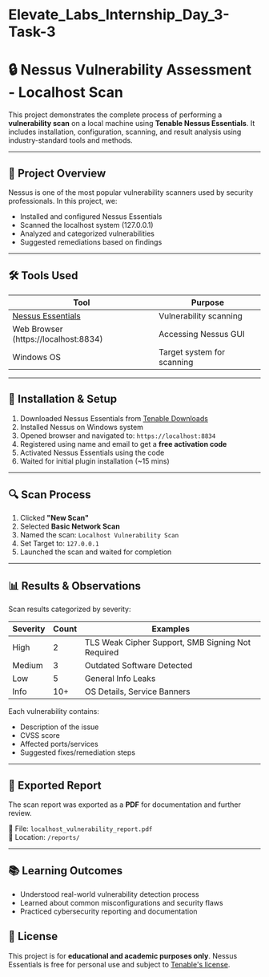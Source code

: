 # Elevate_Labs_Internship_Day_3-Task-3

# 🔒 Nessus Vulnerability Assessment - Localhost Scan

This project demonstrates the complete process of performing a **vulnerability scan** on a local machine using **Tenable Nessus Essentials**. It includes installation, configuration, scanning, and result analysis using industry-standard tools and methods.

---

## 📌 Project Overview

Nessus is one of the most popular vulnerability scanners used by security professionals. In this project, we:

- Installed and configured Nessus Essentials
- Scanned the localhost system (127.0.0.1)
- Analyzed and categorized vulnerabilities
- Suggested remediations based on findings

---

## 🛠️ Tools Used

| Tool | Purpose |
|------|---------|
| [Nessus Essentials](https://www.tenable.com/products/nessus/nessus-essentials) | Vulnerability scanning |
| Web Browser (https://localhost:8834) | Accessing Nessus GUI |
| Windows OS | Target system for scanning |

---

## 🚀 Installation & Setup

1. Downloaded Nessus Essentials from [Tenable Downloads](https://www.tenable.com/downloads/nessus)
2. Installed Nessus on Windows system
3. Opened browser and navigated to: `https://localhost:8834`
4. Registered using name and email to get a **free activation code**
5. Activated Nessus Essentials using the code
6. Waited for initial plugin installation (~15 mins)

---

## 🔍 Scan Process

1. Clicked **"New Scan"**
2. Selected **Basic Network Scan**
3. Named the scan: `Localhost Vulnerability Scan`
4. Set Target to: `127.0.0.1`
5. Launched the scan and waited for completion

---

## 📊 Results & Observations

Scan results categorized by severity:

| Severity | Count | Examples |
|----------|-------|----------|
| High     | 2     | TLS Weak Cipher Support, SMB Signing Not Required |
| Medium   | 3     | Outdated Software Detected |
| Low      | 5     | General Info Leaks |
| Info     | 10+   | OS Details, Service Banners |

Each vulnerability contains:

- Description of the issue
- CVSS score
- Affected ports/services
- Suggested fixes/remediation steps

---

## 📁 Exported Report

The scan report was exported as a **PDF** for documentation and further review.

📄 File: `localhost_vulnerability_report.pdf`  
📂 Location: `/reports/`

---

## 📚 Learning Outcomes

- Understood real-world vulnerability detection process
- Learned about common misconfigurations and security flaws
- Practiced cybersecurity reporting and documentation



## 📄 License

This project is for **educational and academic purposes only**. Nessus Essentials is free for personal use and subject to [Tenable's license](https://www.tenable.com/products/nessus/nessus-essentials).

